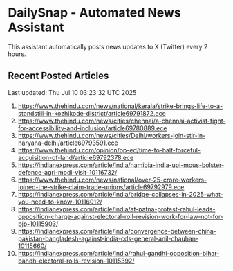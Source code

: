 # DailySnap - Automated News Assistant

This assistant automatically posts news updates to X (Twitter) every 2 hours.

## Recent Posted Articles

Last updated: Thu Jul 10 03:23:32 UTC 2025

1. https://www.thehindu.com/news/national/kerala/strike-brings-life-to-a-standstill-in-kozhikode-district/article69791872.ece
2. https://www.thehindu.com/news/cities/chennai/a-chennai-activist-fight-for-accessibility-and-inclusion/article69780889.ece
3. https://www.thehindu.com/news/cities/Delhi/workers-join-stir-in-haryana-delhi/article69793591.ece
4. https://www.thehindu.com/opinion/op-ed/time-to-halt-forceful-acquisition-of-land/article69792378.ece
5. https://indianexpress.com/article/india/namibia-india-upi-mous-bolster-defence-agri-modi-visit-10116732/
6. https://www.thehindu.com/news/national/over-25-crore-workers-joined-the-strike-claim-trade-unions/article69792979.ece
7. https://indianexpress.com/article/india/bridge-collapses-in-2025-what-you-need-to-know-10116012/
8. https://indianexpress.com/article/india/at-patna-protest-rahul-leads-opposition-charge-against-electoral-roll-revision-work-for-law-not-for-bjp-10115903/
9. https://indianexpress.com/article/india/convergence-between-china-pakistan-bangladesh-against-india-cds-general-anil-chauhan-10115660/
10. https://indianexpress.com/article/india/rahul-gandhi-opposition-bihar-bandh-electoral-rolls-revision-10115392/
